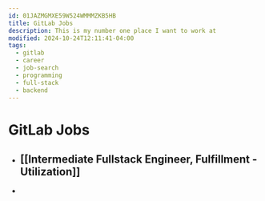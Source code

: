 ```yaml
---
id: 01JAZMGMXE59W524WMMMZKB5HB
title: GitLab Jobs
description: This is my number one place I want to work at
modified: 2024-10-24T12:11:41-04:00
tags:
  - gitlab
  - career
  - job-search
  - programming
  - full-stack
  - backend
---
```

# GitLab Jobs
- ## [[Intermediate Fullstack Engineer, Fulfillment - Utilization]]
- 